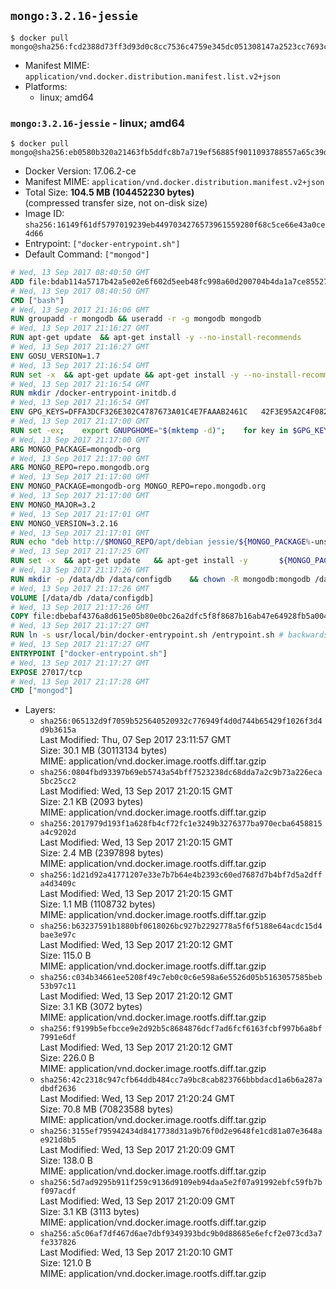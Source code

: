 ## `mongo:3.2.16-jessie`

```console
$ docker pull mongo@sha256:fcd2388d73ff3d93d0c8cc7536c4759e345dc051308147a2523cc7693cd010cd
```

-	Manifest MIME: `application/vnd.docker.distribution.manifest.list.v2+json`
-	Platforms:
	-	linux; amd64

### `mongo:3.2.16-jessie` - linux; amd64

```console
$ docker pull mongo@sha256:eb0580b320a21463fb5ddfc8b7a719ef56885f9011093788557a65c39dded1aa
```

-	Docker Version: 17.06.2-ce
-	Manifest MIME: `application/vnd.docker.distribution.manifest.v2+json`
-	Total Size: **104.5 MB (104452230 bytes)**  
	(compressed transfer size, not on-disk size)
-	Image ID: `sha256:16149f61df5797019239eb4497034276573961559280f68c5ce66e43a0ce4d66`
-	Entrypoint: `["docker-entrypoint.sh"]`
-	Default Command: `["mongod"]`

```dockerfile
# Wed, 13 Sep 2017 08:40:50 GMT
ADD file:bdab114a5717b42a5e02e6f602d5eeb48fc998a60d200704b4da1a7ce8552775 in / 
# Wed, 13 Sep 2017 08:40:50 GMT
CMD ["bash"]
# Wed, 13 Sep 2017 21:16:06 GMT
RUN groupadd -r mongodb && useradd -r -g mongodb mongodb
# Wed, 13 Sep 2017 21:16:27 GMT
RUN apt-get update 	&& apt-get install -y --no-install-recommends 		ca-certificates			jq 		numactl 	&& rm -rf /var/lib/apt/lists/*
# Wed, 13 Sep 2017 21:16:27 GMT
ENV GOSU_VERSION=1.7
# Wed, 13 Sep 2017 21:16:54 GMT
RUN set -x 	&& apt-get update && apt-get install -y --no-install-recommends wget && rm -rf /var/lib/apt/lists/* 	&& wget -O /usr/local/bin/gosu "https://github.com/tianon/gosu/releases/download/$GOSU_VERSION/gosu-$(dpkg --print-architecture)" 	&& wget -O /usr/local/bin/gosu.asc "https://github.com/tianon/gosu/releases/download/$GOSU_VERSION/gosu-$(dpkg --print-architecture).asc" 	&& export GNUPGHOME="$(mktemp -d)" 	&& gpg --keyserver ha.pool.sks-keyservers.net --recv-keys B42F6819007F00F88E364FD4036A9C25BF357DD4 	&& gpg --batch --verify /usr/local/bin/gosu.asc /usr/local/bin/gosu 	&& rm -r "$GNUPGHOME" /usr/local/bin/gosu.asc 	&& chmod +x /usr/local/bin/gosu 	&& gosu nobody true 	&& apt-get purge -y --auto-remove wget
# Wed, 13 Sep 2017 21:16:54 GMT
RUN mkdir /docker-entrypoint-initdb.d
# Wed, 13 Sep 2017 21:16:54 GMT
ENV GPG_KEYS=DFFA3DCF326E302C4787673A01C4E7FAAAB2461C 	42F3E95A2C4F08279C4960ADD68FA50FEA312927
# Wed, 13 Sep 2017 21:17:00 GMT
RUN set -ex; 	export GNUPGHOME="$(mktemp -d)"; 	for key in $GPG_KEYS; do 		gpg --keyserver ha.pool.sks-keyservers.net --recv-keys "$key"; 	done; 	gpg --export $GPG_KEYS > /etc/apt/trusted.gpg.d/mongodb.gpg; 	rm -r "$GNUPGHOME"; 	apt-key list
# Wed, 13 Sep 2017 21:17:00 GMT
ARG MONGO_PACKAGE=mongodb-org
# Wed, 13 Sep 2017 21:17:00 GMT
ARG MONGO_REPO=repo.mongodb.org
# Wed, 13 Sep 2017 21:17:00 GMT
ENV MONGO_PACKAGE=mongodb-org MONGO_REPO=repo.mongodb.org
# Wed, 13 Sep 2017 21:17:00 GMT
ENV MONGO_MAJOR=3.2
# Wed, 13 Sep 2017 21:17:01 GMT
ENV MONGO_VERSION=3.2.16
# Wed, 13 Sep 2017 21:17:01 GMT
RUN echo "deb http://$MONGO_REPO/apt/debian jessie/${MONGO_PACKAGE%-unstable}/$MONGO_MAJOR main" | tee "/etc/apt/sources.list.d/${MONGO_PACKAGE%-unstable}.list"
# Wed, 13 Sep 2017 21:17:25 GMT
RUN set -x 	&& apt-get update 	&& apt-get install -y 		${MONGO_PACKAGE}=$MONGO_VERSION 		${MONGO_PACKAGE}-server=$MONGO_VERSION 		${MONGO_PACKAGE}-shell=$MONGO_VERSION 		${MONGO_PACKAGE}-mongos=$MONGO_VERSION 		${MONGO_PACKAGE}-tools=$MONGO_VERSION 	&& rm -rf /var/lib/apt/lists/* 	&& rm -rf /var/lib/mongodb 	&& mv /etc/mongod.conf /etc/mongod.conf.orig
# Wed, 13 Sep 2017 21:17:26 GMT
RUN mkdir -p /data/db /data/configdb 	&& chown -R mongodb:mongodb /data/db /data/configdb
# Wed, 13 Sep 2017 21:17:26 GMT
VOLUME [/data/db /data/configdb]
# Wed, 13 Sep 2017 21:17:26 GMT
COPY file:dbebaf4376a8d615e05b80e0bc26a2dfc5f8f8687b16ab47e64928fb5a00498d in /usr/local/bin/ 
# Wed, 13 Sep 2017 21:17:27 GMT
RUN ln -s usr/local/bin/docker-entrypoint.sh /entrypoint.sh # backwards compat
# Wed, 13 Sep 2017 21:17:27 GMT
ENTRYPOINT ["docker-entrypoint.sh"]
# Wed, 13 Sep 2017 21:17:27 GMT
EXPOSE 27017/tcp
# Wed, 13 Sep 2017 21:17:28 GMT
CMD ["mongod"]
```

-	Layers:
	-	`sha256:065132d9f7059b525640520932c776949f4d0d744b65429f1026f3d4d9b3615a`  
		Last Modified: Thu, 07 Sep 2017 23:11:57 GMT  
		Size: 30.1 MB (30113134 bytes)  
		MIME: application/vnd.docker.image.rootfs.diff.tar.gzip
	-	`sha256:0804fbd93397b69eb5743a54bff7523238dc68dda7a2c9b73a226eca5bc25cc2`  
		Last Modified: Wed, 13 Sep 2017 21:20:15 GMT  
		Size: 2.1 KB (2093 bytes)  
		MIME: application/vnd.docker.image.rootfs.diff.tar.gzip
	-	`sha256:2017979d193f1a628fb4cf72fc1e3249b3276377ba970ecba6458815a4c9202d`  
		Last Modified: Wed, 13 Sep 2017 21:20:15 GMT  
		Size: 2.4 MB (2397898 bytes)  
		MIME: application/vnd.docker.image.rootfs.diff.tar.gzip
	-	`sha256:1d21d92a41771207e33e7b7b64e4b2393c60ed7687d7b4bf7d5a2dffa4d3409c`  
		Last Modified: Wed, 13 Sep 2017 21:20:15 GMT  
		Size: 1.1 MB (1108732 bytes)  
		MIME: application/vnd.docker.image.rootfs.diff.tar.gzip
	-	`sha256:b63237591b1880bf0618026bc927b2292778a5f6f5188e64acdc15d4bae3e97c`  
		Last Modified: Wed, 13 Sep 2017 21:20:12 GMT  
		Size: 115.0 B  
		MIME: application/vnd.docker.image.rootfs.diff.tar.gzip
	-	`sha256:c034b34661ee5208f49c7eb0c0c6e598a6e5526d05b5163057585beb53b97c11`  
		Last Modified: Wed, 13 Sep 2017 21:20:12 GMT  
		Size: 3.1 KB (3072 bytes)  
		MIME: application/vnd.docker.image.rootfs.diff.tar.gzip
	-	`sha256:f9199b5efbcce9e2d92b5c8684876dcf7ad6fcf6163fcbf997b6a8bf7991e6df`  
		Last Modified: Wed, 13 Sep 2017 21:20:12 GMT  
		Size: 226.0 B  
		MIME: application/vnd.docker.image.rootfs.diff.tar.gzip
	-	`sha256:42c2318c947cfb64ddb484cc7a9bc8cab823766bbbdacd1a6b6a287adbdf2636`  
		Last Modified: Wed, 13 Sep 2017 21:20:24 GMT  
		Size: 70.8 MB (70823588 bytes)  
		MIME: application/vnd.docker.image.rootfs.diff.tar.gzip
	-	`sha256:3155ef795942434d8417738d31a9b76f0d2e9648fe1cd81a07e3648ae921d8b5`  
		Last Modified: Wed, 13 Sep 2017 21:20:09 GMT  
		Size: 138.0 B  
		MIME: application/vnd.docker.image.rootfs.diff.tar.gzip
	-	`sha256:5d7ad9295b911f259c9136d9109eb94daa5e2f07a91992ebfc59fb7bf097acdf`  
		Last Modified: Wed, 13 Sep 2017 21:20:09 GMT  
		Size: 3.1 KB (3113 bytes)  
		MIME: application/vnd.docker.image.rootfs.diff.tar.gzip
	-	`sha256:a5c06af7df467d6ae7dbf9349393bdc9b0d88685e6efcf2e073cd3a7fe337826`  
		Last Modified: Wed, 13 Sep 2017 21:20:10 GMT  
		Size: 121.0 B  
		MIME: application/vnd.docker.image.rootfs.diff.tar.gzip
